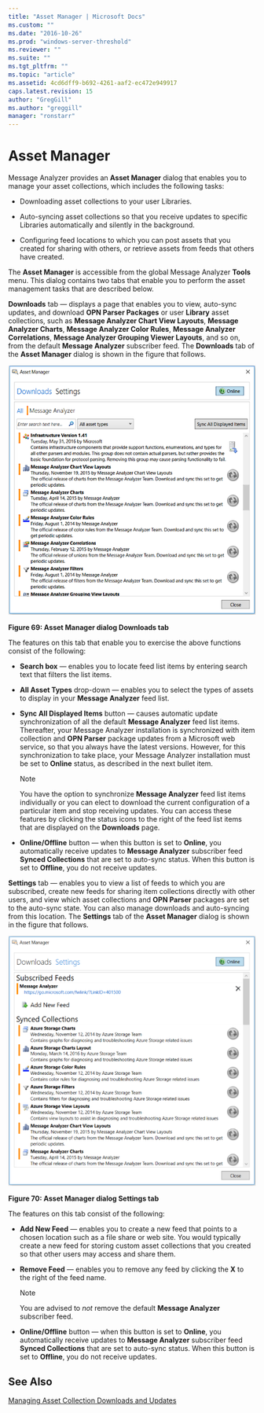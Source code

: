 ```yaml
---
title: "Asset Manager | Microsoft Docs"
ms.custom: ""
ms.date: "2016-10-26"
ms.prod: "windows-server-threshold"
ms.reviewer: ""
ms.suite: ""
ms.tgt_pltfrm: ""
ms.topic: "article"
ms.assetid: 4cd6dff9-b692-4261-aaf2-ec472e949917
caps.latest.revision: 15
author: "GregGill"
ms.author: "greggill"
manager: "ronstarr"
---
```

# Asset Manager
Message Analyzer provides an **Asset Manager** dialog that enables you to manage your asset collections, which includes the following tasks:  
  
-   Downloading asset collections to your user Libraries.  
  
-   Auto-syncing asset collections so that you receive updates to specific Libraries automatically and silently in the background.  
  
-   Configuring feed locations to which you can post assets that you created for sharing with others, or retrieve assets from feeds that others have created.  
  
 The **Asset Manager** is accessible from the global Message Analyzer **Tools** menu. This dialog contains two tabs that enable you to perform the asset management tasks that are described below.  
  
 **Downloads** tab — displays a page that enables you to view, auto-sync updates, and download **OPN Parser Packages** or user **Library** asset collections, such as **Message Analyzer Chart View Layouts**, **Message Analyzer Charts**, **Message Analyzer Color Rules**, **Message Analyzer Correlations**, **Message Analyzer Grouping Viewer Layouts**, and so on, from the default **Message Analyzer** subscriber feed. The **Downloads** tab of the **Asset Manager** dialog is shown in the figure that follows.  
  
 ![Asset Manager dialog Downloads tab](../messageanalyzer_content/media/fig69-asset-manager-dialog-downloads-tab.png "Fig69-Asset Manager dialog Downloads tab")  
  
 **Figure 69: Asset Manager dialog Downloads tab**  
  
 The features on this tab that enable you to exercise the above functions consist of the following:  
  
-   **Search box** — enables you to locate feed list items by entering search text that filters the list items.  
  
-   **All Asset Types** drop-down — enables you to select the types of assets to display in your **Message Analyzer** feed list.  
  
-   **Sync All Displayed Items** button — causes automatic update synchronization of all the default **Message Analyzer** feed list items. Thereafter, your Message Analyzer installation is synchronized with item collection and **OPN Parser** package updates from a Microsoft web service, so that you always have the latest versions. However, for this synchronization to take place, your Message Analyzer installation must be set to **Online** status, as described in the next bullet item.  
  
    > [!NOTE]
    >  You have the option to synchronize **Message Analyzer** feed list items individually or you can elect to download the current configuration of a particular item and stop receiving updates. You can access these features by clicking the status icons to the right of the feed list items that are displayed on the **Downloads** page.  
  
-   **Online/Offline** button — when this button is set to **Online**, you automatically receive updates to **Message Analyzer** subscriber feed **Synced Collections** that are set to auto-sync status. When this button is set to **Offline**, you do not receive updates.  
  
 **Settings** tab — enables you to view a list of feeds to which you are subscribed, create new feeds for sharing item collections directly with other users, and view which asset collections and **OPN Parser** packages are set to the auto-sync state. You can also manage downloads and auto-syncing from this location. The **Settings** tab of the **Asset Manager** dialog is shown in the figure that follows.  
  
 ![Asset Manager dialog Settings tab](../messageanalyzer_content/media/fig70-asset-manager-dialog-settings-tab.png "Fig70-Asset Manager dialog Settings tab")  
  
 **Figure 70: Asset Manager dialog Settings tab**  
  
 The features on this tab consist of the following:  
  
-   **Add New Feed** — enables you to create a new feed that points to a chosen location such as a file share or web site. You would typically create a new feed for storing custom asset collections that you created so that other users may access and share them.  
  
-   **Remove Feed** — enables you  to remove any feed by clicking the **X** to the right of the feed name.  
  
    > [!NOTE]
    >  You are advised to *not* remove the default **Message Analyzer** subscriber feed.  
  
-   **Online/Offline** button — when this button is set to **Online**, you automatically receive updates to **Message Analyzer** subscriber feed **Synced Collections** that are set to auto-sync status. When this button is set to **Offline**, you do not receive updates.  
  
## See Also  
 [Managing Asset Collection Downloads and Updates](../messageanalyzer_content/managing-asset-collection-downloads-and-updates.md)